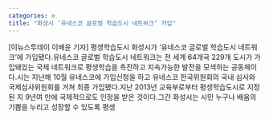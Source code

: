 ```yaml
---
categories: e
title: "화성시 ‘유네스코 글로벌 학습도시 네트워크’ 가입"
---
```

[이뉴스투데이 이배윤 기자] 평생학습도시 화성시가 ‘유네스코 글로벌 학습도시 네트워크’에 가입됐다.유네스코 글로벌 학습도시 네트워크는 전 세계 64개국 229개 도시가 가입돼있는 국제 네트워크로 평생학습을 촉진하고 지속가능한 발전을 모색하는 공동체이다.시는 지난해 10월 유네스코에 가입신청을 하고 유네스코 한국위원회의 국내 심사와 국제심사위원회를 거쳐 최종 가입됐다.지난 2013년 교육부로부터 평생학습도시로 지정된 지 9년여 만에 국제적으로도 인정을 받은 것이다.그간 화성시는 시민 누구나 배움의 기쁨을 누리고 성장할 수 있도록 평생